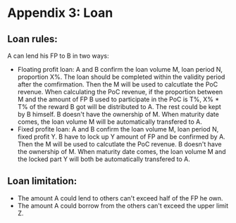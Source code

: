 # Appendix 3: Loan
## Loan rules:
A can lend his FP to B in two ways:
- Floating profit loan:
A and B confirm the loan volume M, loan period N, proportion X%.
The loan should be completed within the validity period after the comfirmation. Then the M will be used to calcutlate the PoC revenue.
When calculating the PoC revenue, if the proportion between M and the amount of FP B used to participate in the PoC is T%, X% * T% of the reward B got will be distributed to A. The rest could be kept by B himself.
B doesn't have the ownership of M. When maturity date comes, the loan volume M will be automatically transfered to A.
- Fixed profite loan:
A and B confirm the loan volume M, loan period N, fixed profit Y.
B have to lock up Y amount of FP and be confirmed by A. Then the M will be used to calcutlate the PoC revenue.
B doesn't have the ownership of M. When maturity date comes, the loan volume M and the locked part Y will both be automatically transfered to A.
## Loan limitation:
- The amount A could lend to others can't exceed half of the FP he own.
- The amount A could borrow from the others can't exceed the upper limit Z.
